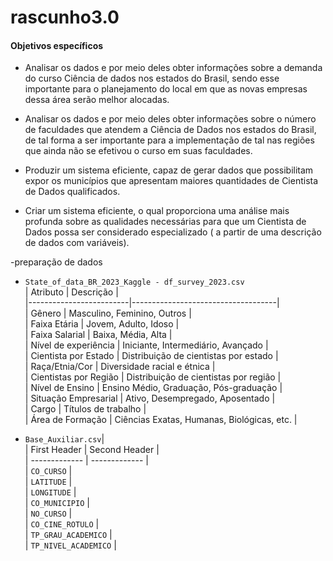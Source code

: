 # rascunho3.0
####    Objetivos específicos

- Analisar os dados e por meio deles obter informações sobre a demanda do curso Ciência de dados nos estados do Brasil, sendo esse importante para o planejamento do local em que as novas empresas dessa área serão melhor alocadas.

- Analisar os dados e por meio deles obter informações sobre o número de faculdades que atendem a Ciência de Dados nos estados do Brasil, de tal forma a ser importante para a implementação de tal nas regiões que ainda não se efetivou o curso em suas faculdades.

- Produzir um sistema eficiente, capaz de gerar dados que possibilitam expor os municípios que apresentam maiores quantidades de Cientista de Dados qualificados.

- Criar um sistema eficiente, o qual proporciona uma análise mais profunda sobre as qualidades necessárias para que um Cientista de Dados possa ser considerado especializado ( a partir de uma descrição de dados com variáveis).
  
-preparação de dados   
- `State_of_data_BR_2023_Kaggle - df_survey_2023.csv`    
| Atributo                | Descrição                          |    
|-------------------------|------------------------------------|    
| Gênero                  | Masculino, Feminino, Outros        |    
| Faixa Etária            | Jovem, Adulto, Idoso               |    
| Faixa Salarial          | Baixa, Média, Alta                 |    
| Nível de experiência     | Iniciante, Intermediário, Avançado |   
| Cientista por Estado     | Distribuição de cientistas por estado |    
| Raça/Etnia/Cor          | Diversidade racial e étnica        |   
| Cientistas por Região    | Distribuição de cientistas por região |   
| Nível de Ensino          | Ensino Médio, Graduação, Pós-graduação |   
| Situação Empresarial     | Ativo, Desempregado, Aposentado    |   
| Cargo                    | Títulos de trabalho                 |   
| Área de Formação         | Ciências Exatas, Humanas, Biológicas, etc. |   
 








- `Base_Auxiliar.csv`|        
| First Header  | Second Header |     
| ------------- | ------------- |     
| `CO_CURSO` |      
| `LATITUDE` |    
| `LONGITUDE` |   
| `CO_MUNICIPIO` |    
| `NO_CURSO` |   
| `CO_CINE_ROTULO` |    
| `TP_GRAU_ACADEMICO` |    
| `TP_NIVEL_ACADEMICO` |    














